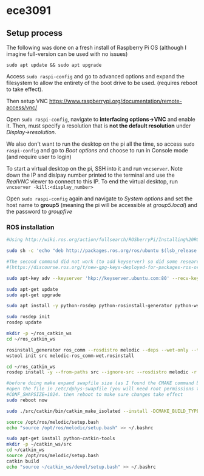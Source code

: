 # ece3091

## Setup process

The following was done on a fresh install of Raspberry Pi OS (although I imagine full-version can be used with no issues)

`sudo apt update && sudo apt upgrade`

Access `sudo raspi-config` and go to advanced options and expand the filesystem to allow the entirety of the boot drive to be used. (requires reboot to take effect).

Then setup VNC https://www.raspberrypi.org/documentation/remote-access/vnc/

Open `sudo raspi-config`, navigate to **interfacing options->VNC** and enable it.
Then, must specify a resolution that is **not the default resolution** under *Display->resolution*.

We also don't want to run the desktop on the pi all the time, so access `sudo raspi-config` and go to *Boot options* and choose to run in Console mode (and require user to login)

To start a virtual desktop on the pi, SSH into it and run `vncserver`.
Note down the IP and dislpay number printed to the terminal and use the *RealVNC* viewer to connect to this IP.
To end the virtual desktop, run `vncserver -kill:<display_number>`

Open `sudo raspi-config` again and navigate to *System options* and set the host name to **group5** (meaning the pi will be accessible at *group5.local*) and the password to *groupfive*

### ROS installation
```sh
#Using http://wiki.ros.org/action/fullsearch/ROSberryPi/Installing%20ROS%20Melodic%20on%20the%20Raspberry%20Pi?action=fullsearch&context=180&value=linkto%3A%22ROSberryPi%2FInstalling+ROS+Melodic+on+the+Raspberry+Pi%22

sudo sh -c 'echo "deb http://packages.ros.org/ros/ubuntu $(lsb_release -sc) main" > /etc/apt/sources.list.d/ros-latest.list'

#The second command did not work (to add keyserver) so did some research and found this 
#(https://discourse.ros.org/t/new-gpg-keys-deployed-for-packages-ros-org/9454) which suggested

sudo apt-key adv --keyserver 'hkp://keyserver.ubuntu.com:80' --recv-key C1CF6E31E6BADE8868B172B4F42ED6FBAB17C654

sudo apt-get update
sudo apt-get upgrade

sudo apt install -y python-rosdep python-rosinstall-generator python-wstool python-rosinstall build-essential cmake

sudo rosdep init
rosdep update

mkdir -p ~/ros_catkin_ws
cd ~/ros_catkin_ws

rosinstall_generator ros_comm --rosdistro melodic --deps --wet-only --tar > melodic-ros_comm-wet.rosinstall
wstool init src melodic-ros_comm-wet.rosinstall

cd ~/ros_catkin_ws
rosdep install -y --from-paths src --ignore-src --rosdistro melodic -r --os=debian:buster

#before doing make expand swapfile size (as I found the CMAKE command below failed without doing so)
#open the file in /etc/dphys-swapfile (you will need root permissions to modify) and change CONF_SWAPSIZE to
#CONF_SWAPSIZE=1024. then reboot to make sure changes take effect
sudo reboot now

sudo ./src/catkin/bin/catkin_make_isolated --install -DCMAKE_BUILD_TYPE=Release --install-space /opt/ros/melodic -j2

source /opt/ros/melodic/setup.bash
echo "source /opt/ros/melodic/setup.bash" >> ~/.bashrc

sudo apt-get install python-catkin-tools
mkdir -p ~/catkin_ws/src
cd ~/catkin_ws
source /opt/ros/melodic/setup.bash
catkin build
echo "source ~/catkin_ws/devel/setup.bash" >> ~/.bashrc

```
